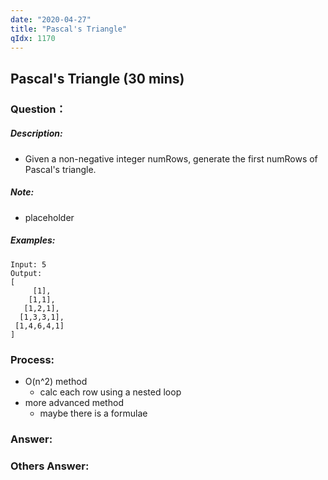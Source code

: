 ```yaml
---
date: "2020-04-27"
title: "Pascal's Triangle"
qIdx: 1170
---
```


## Pascal's Triangle (30 mins)

### Question：

##### Description:
* Given a non-negative integer numRows, generate the first numRows of Pascal's triangle.

##### Note:
* placeholder

##### Examples:
```
Input: 5
Output:
[
     [1],
    [1,1],
   [1,2,1],
  [1,3,3,1],
 [1,4,6,4,1]
]
```

### Process:
- O(n^2) method
  - calc each row using a nested loop
- more advanced method
  - maybe there is a formulae

### Answer:

### Others Answer:
